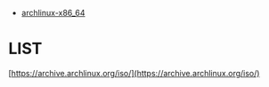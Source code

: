 * [archlinux-x86_64](http://ftp.jaist.ac.jp/pub/Linux/ArchLinux/iso/latest/archlinux-x86_64.iso)


# LIST
[https://archive.archlinux.org/iso/](https://archive.archlinux.org/iso/)
